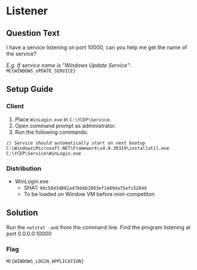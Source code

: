 # Listener

## Question Text

I have a service listening on port 10000, can you help me get the name of the service?

*E.g. If service name is "Windows Update Service":* `MC{WINDOWS_UPDATE_SERVICE}`

## Setup Guide
### Client
1. Place `WinLogin.exe` in `C:\YCEP\Service`.
2. Open command prompt as administrator.
3. Run the following commands:  
```
// Service should automatically start on next bootup
C:\Windows\Microsoft.NET\Framework\v4.0.30319\installutil.exe C:\YCEP\Service\WinLogin.exe
```

### Distribution
- WinLogin.exe
    - SHA1: `99c5043d882a47bb6b2003ef1409da75efc5204d`
    - To be loaded on Window VM before mini-competiton

## Solution
Run the `netstat -anb` from the command line.
Find the program listening at port 0.0.0.0:10000

### Flag
`MC{WINDOWS_LOGIN_APPLICATION}`
